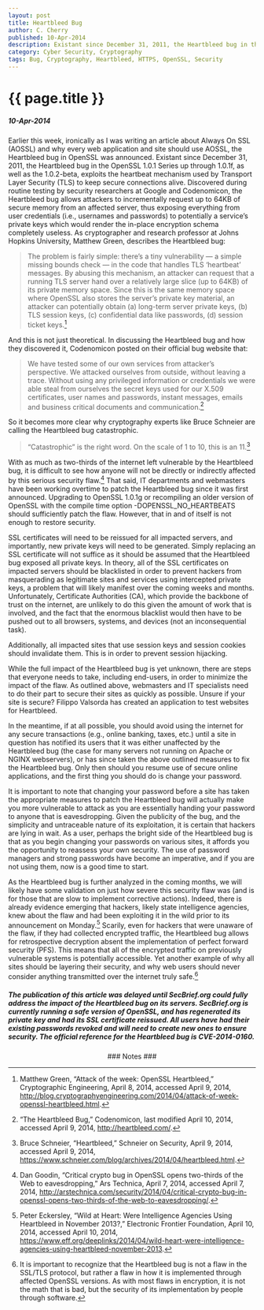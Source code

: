 ```yaml
---
layout: post
title: Heartbleed Bug
author: C. Cherry
published: 10-Apr-2014
description: Existant since December 31, 2011, the Heartbleed bug in the OpenSSL 1.0.1 Series up through 1.0.1f, as well as the 1.0.2-beta, exploits the heartbeat mechanism used by transport layer security (TLS) to keep secure connections alive.
category: Cyber Security, Cryptography
tags: Bug, Cryptography, Heartbleed, HTTPS, OpenSSL, Security
---
```


# {{ page.title }} #

##### 10-Apr-2014 #####

Earlier this week, ironically as I was writing an article about Always On SSL (AOSSL) and why every web application and site should use AOSSL, the Heartbleed bug in OpenSSL was announced. Existant since December 31, 2011, the Heartbleed bug in the OpenSSL 1.0.1 Series up through 1.0.1f, as well as the 1.0.2-beta, exploits the heartbeat mechanism used by Transport Layer Security (TLS) to keep secure connections alive. Discovered during routine testing by security researchers at Google and Codenomicon, the Heartbleed bug allows attackers to incrementally request up to 64KB of secure memory from an affected server, thus exposing everything from user credentials (i.e., usernames and passwords) to potentially a service’s private keys which would render the in-place encryption schema completely useless. As cryptographer and research professor at Johns Hopkins University, Matthew Green, describes the Heartbleed bug:

>The problem is fairly simple: there’s a tiny vulnerability — a simple missing bounds check — in the code that handles TLS ‘heartbeat’ messages. By abusing this mechanism, an attacker can request that a running TLS server hand over a relatively large slice (up to 64KB) of its private memory space. Since this is the same memory space where OpenSSL also stores the server’s private key material, an attacker can potentially obtain (a) long-term server private keys, (b) TLS session keys, (c) confidential data like passwords, (d) session ticket keys.[^1]

And this is not just theoretical. In discussing the Heartbleed bug and how they discovered it, Codenomicon posted on their official bug website that:

>We have tested some of our own services from attacker’s perspective. We attacked ourselves from outside, without leaving a trace. Without using any privileged information or credentials we were able steal from ourselves the secret keys used for our X.509 certificates, user names and passwords, instant messages, emails and business critical documents and communication.[^2]

So it becomes more clear why cryptography experts like Bruce Schneier are calling the Heartbleed bug catastrophic.

>“Catastrophic” is the right word. On the scale of 1 to 10, this is an 11.[^3]

With as much as two-thirds of the internet left vulnerable by the Heartbleed bug, it is difficult to see how anyone will not be directly or indirectly affected by this serious security flaw.[^4] That said, IT departments and webmasters have been working overtime to patch the Heartbleed bug since it was first announced. Upgrading to OpenSSL 1.0.1g or recompiling an older version of OpenSSL with the compile time option -DOPENSSL_NO_HEARTBEATS should sufficiently patch the flaw. However, that in and of itself is not enough to restore security.

SSL certificates will need to be reissued for all impacted servers, and importantly, new private keys will need to be generated. Simply replacing an SSL certificate will not suffice as it should be assumed that the Heartbleed bug exposed all private keys. In theory, all of the SSL certificates on impacted servers should be blacklisted in order to prevent hackers from masquerading as legitimate sites and services using intercepted private keys, a problem that will likely manifest over the coming weeks and months. Unfortunately, Certificate Authorities (CA), which provide the backbone of trust on the internet, are unlikely to do this given the amount of work that is involved, and the fact that the enormous blacklist would then have to be pushed out to all browsers, systems, and devices (not an inconsequential task).

Additionally, all impacted sites that use session keys and session cookies should invalidate them. This is in order to prevent session hijacking.

While the full impact of the Heartbleed bug is yet unknown, there are steps that everyone needs to take, including end-users, in order to minimize the impact of the flaw. As outlined above, webmasters and IT specialists need to do their part to secure their sites as quickly as possible. Unsure if your site is secure? Filippo Valsorda has created an application to test websites for Heartbleed.

In the meantime, if at all possible, you should avoid using the internet for any secure transactions (e.g., online banking, taxes, etc.) until a site in question has notified its users that it was either unaffected by the Heartbleed bug (the case for many servers not running on Apache or NGINX webservers), or has since taken the above outlined measures to fix the Heartbleed bug. Only then should you resume use of secure online applications, and the first thing you should do is change your password.

It is important to note that changing your password before a site has taken the appropriate measures to patch the Heartbleed bug will actually make you more vulnerable to attack as you are essentially handing your password to anyone that is eavesdropping. Given the publicity of the bug, and the simplicity and untraceable nature of its exploitation, it is certain that hackers are lying in wait. As a user, perhaps the bright side of the Heartbleed bug is that as you begin changing your passwords on various sites, it affords you the opportunity to reassess your own security. The use of password managers and strong passwords have become an imperative, and if you are not using them, now is a good time to start.

As the Heartbleed bug is further analyzed in the coming months, we will likely have some validation on just how severe this security flaw was (and is for those that are slow to implement corrective actions). Indeed, there is already evidence emerging that hackers, likely state intelligence agencies, knew about the flaw and had been exploiting it in the wild prior to its announcement on Monday.[^5] Scarily, even for hackers that were unaware of the flaw, if they had collected encrypted traffic, the Heartbleed bug allows for retrospective decryption absent the implementation of perfect forward security (PFS). This means that all of the encrypted traffic on previously vulnerable systems is potentially accessible. Yet another example of why all sites should be layering their security, and why web users should never consider anything transmitted over the internet truly safe.[^6]

##### The publication of this article was delayed until SecBrief.org could fully address the impact of the Heartbleed bug on its servers. SecBrief.org is currently running a safe version of OpenSSL, and has regenerated its private key and had its SSL certificate reissued. All users have had their existing passwords revoked and will need to create new ones to ensure security. The official reference for the Heartbleed bug is CVE-2014-0160. #####


<center>
### Notes ### 
</center>

[^1]: Matthew Green, “Attack of the week: OpenSSL Heartbleed,” Cryptographic Engineering, April 8, 2014, accessed April 9, 2014, http://blog.cryptographyengineering.com/2014/04/attack-of-week-openssl-heartbleed.html.


[^2]: “The Heartbleed Bug,” Codenomicon, last modified April 10, 2014, accessed April 9, 2014, http://heartbleed.com/.


[^3]: Bruce Schneier, “Heartbleed,” Schneier on Security, April 9, 2014, accessed April 9, 2014, https://www.schneier.com/blog/archives/2014/04/heartbleed.html.


[^4]: Dan Goodin, “Critical crypto bug in OpenSSL opens two-thirds of the Web to eavesdropping,” Ars Technica, April 7, 2014, accessed April 7, 2014, http://arstechnica.com/security/2014/04/critical-crypto-bug-in-openssl-opens-two-thirds-of-the-web-to-eavesdropping/.


[^5]: Peter Eckersley, “Wild at Heart: Were Intelligence Agencies Using Heartbleed in November 2013?,” Electronic Frontier Foundation, April 10, 2014, accessed April 10, 2014, https://www.eff.org/deeplinks/2014/04/wild-heart-were-intelligence-agencies-using-heartbleed-november-2013.


[^6]: It is important to recognize that the Heartbleed bug is not a flaw in the SSL/TLS protocol, but rather a flaw in how it is implemented through affected OpenSSL versions. As with most flaws in encryption, it is not the math that is bad, but the security of its implementation by people through software.
